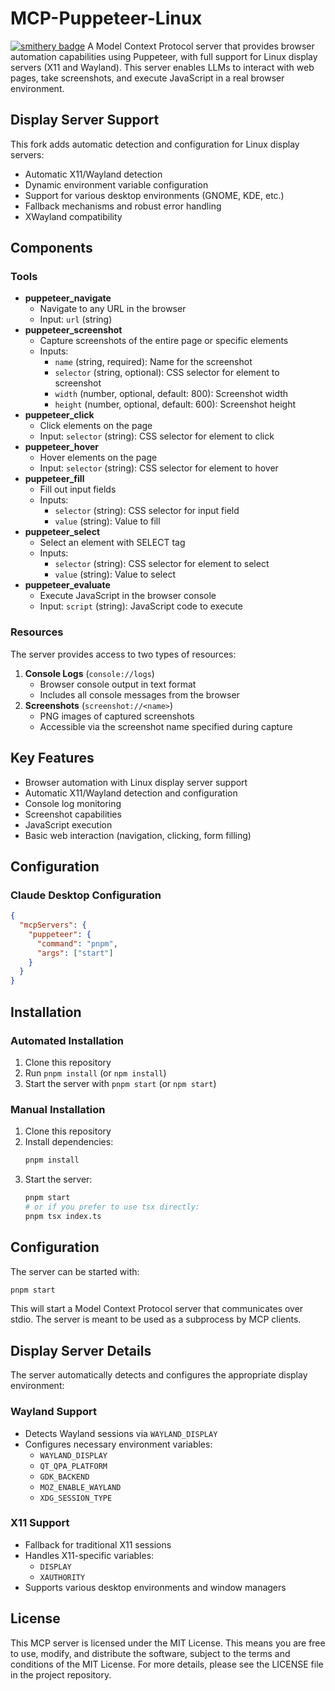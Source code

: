 # MCP-Puppeteer-Linux

[![smithery badge](https://smithery.ai/badge/@PhialsBasement/mcp-puppeteer-linux)](https://smithery.ai/server/@PhialsBasement/mcp-puppeteer-linux)
A Model Context Protocol server that provides browser automation capabilities using Puppeteer, with full support for Linux display servers (X11 and Wayland). This server enables LLMs to interact with web pages, take screenshots, and execute JavaScript in a real browser environment.

## Display Server Support

This fork adds automatic detection and configuration for Linux display servers:

- Automatic X11/Wayland detection
- Dynamic environment variable configuration
- Support for various desktop environments (GNOME, KDE, etc.)
- Fallback mechanisms and robust error handling
- XWayland compatibility

## Components

### Tools

- **puppeteer_navigate**
  - Navigate to any URL in the browser
  - Input: `url` (string)
- **puppeteer_screenshot**
  - Capture screenshots of the entire page or specific elements
  - Inputs:
    - `name` (string, required): Name for the screenshot
    - `selector` (string, optional): CSS selector for element to screenshot
    - `width` (number, optional, default: 800): Screenshot width
    - `height` (number, optional, default: 600): Screenshot height
- **puppeteer_click**
  - Click elements on the page
  - Input: `selector` (string): CSS selector for element to click
- **puppeteer_hover**
  - Hover elements on the page
  - Input: `selector` (string): CSS selector for element to hover
- **puppeteer_fill**
  - Fill out input fields
  - Inputs:
    - `selector` (string): CSS selector for input field
    - `value` (string): Value to fill
- **puppeteer_select**
  - Select an element with SELECT tag
  - Inputs:
    - `selector` (string): CSS selector for element to select
    - `value` (string): Value to select
- **puppeteer_evaluate**
  - Execute JavaScript in the browser console
  - Input: `script` (string): JavaScript code to execute

### Resources

The server provides access to two types of resources:

1. **Console Logs** (`console://logs`)
   - Browser console output in text format
   - Includes all console messages from the browser
2. **Screenshots** (`screenshot://<name>`)
   - PNG images of captured screenshots
   - Accessible via the screenshot name specified during capture

## Key Features

- Browser automation with Linux display server support
- Automatic X11/Wayland detection and configuration
- Console log monitoring
- Screenshot capabilities
- JavaScript execution
- Basic web interaction (navigation, clicking, form filling)

## Configuration

### Claude Desktop Configuration

```json
{
  "mcpServers": {
    "puppeteer": {
      "command": "pnpm",
      "args": ["start"]
    }
  }
}
```

## Installation

### Automated Installation
1. Clone this repository
2. Run `pnpm install` (or `npm install`)
3. Start the server with `pnpm start` (or `npm start`)

### Manual Installation
1. Clone this repository
2. Install dependencies:
   ```bash
   pnpm install
   ```
3. Start the server:
   ```bash
   pnpm start
   # or if you prefer to use tsx directly:
   pnpm tsx index.ts
   ```

## Configuration

The server can be started with:
```bash
pnpm start
```

This will start a Model Context Protocol server that communicates over stdio. The server is meant to be used as a subprocess by MCP clients.

## Display Server Details

The server automatically detects and configures the appropriate display environment:

### Wayland Support

- Detects Wayland sessions via `WAYLAND_DISPLAY`
- Configures necessary environment variables:
  - `WAYLAND_DISPLAY`
  - `QT_QPA_PLATFORM`
  - `GDK_BACKEND`
  - `MOZ_ENABLE_WAYLAND`
  - `XDG_SESSION_TYPE`

### X11 Support

- Fallback for traditional X11 sessions
- Handles X11-specific variables:
  - `DISPLAY`
  - `XAUTHORITY`
- Supports various desktop environments and window managers

## License

This MCP server is licensed under the MIT License. This means you are free to use, modify, and distribute the software, subject to the terms and conditions of the MIT License. For more details, please see the LICENSE file in the project repository.
